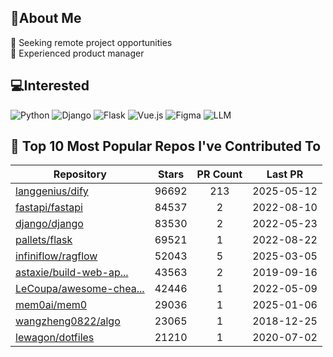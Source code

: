 ## 💫About Me 
👯 Seeking remote project opportunities   
🌱 Experienced product manager

## 💻Interested
![Python](https://img.shields.io/badge/python-3670A0?style=for-the-badge&logo=python&logoColor=ffdd54) ![Django](https://img.shields.io/badge/django-%23092E20.svg?style=for-the-badge&logo=django&logoColor=white) ![Flask](https://img.shields.io/badge/flask-%23000.svg?style=for-the-badge&logo=flask&logoColor=white) ![Vue.js](https://img.shields.io/badge/vuejs-%2335495e.svg?style=for-the-badge&logo=vuedotjs&logoColor=%234FC08D)  ![Figma](https://img.shields.io/badge/figma-%23F24E1E.svg?style=for-the-badge&logo=figma&logoColor=white) ![LLM](https://img.shields.io/badge/LLM-%23412991.svg?style=for-the-badge&logo=openai&logoColor=white)

## 🌟 Top 10 Most Popular Repos I've Contributed To

| Repository | Stars | PR Count | Last PR |
|-----|:---:|:---:|:---:|
| [langgenius/dify](https://github.com/langgenius/dify) | 96692 | 213 | 2025-05-12 |
| [fastapi/fastapi](https://github.com/fastapi/fastapi) | 84537 | 2 | 2022-08-10 |
| [django/django](https://github.com/django/django) | 83530 | 2 | 2022-05-23 |
| [pallets/flask](https://github.com/pallets/flask) | 69521 | 1 | 2022-08-22 |
| [infiniflow/ragflow](https://github.com/infiniflow/ragflow) | 52043 | 5 | 2025-03-05 |
| [astaxie/build-web-ap...](https://github.com/astaxie/build-web-application-with-golang) | 43563 | 2 | 2019-09-16 |
| [LeCoupa/awesome-chea...](https://github.com/LeCoupa/awesome-cheatsheets) | 42446 | 1 | 2022-05-09 |
| [mem0ai/mem0](https://github.com/mem0ai/mem0) | 29036 | 1 | 2025-01-06 |
| [wangzheng0822/algo](https://github.com/wangzheng0822/algo) | 23065 | 1 | 2018-12-25 |
| [lewagon/dotfiles](https://github.com/lewagon/dotfiles) | 21210 | 1 | 2020-07-02 |

